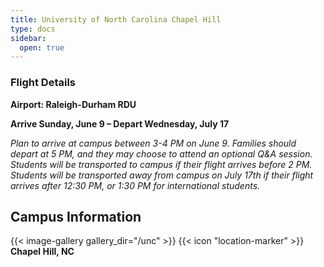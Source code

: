 ```yaml
---
title: University of North Carolina Chapel Hill
type: docs
sidebar:
  open: true
---
```


### Flight Details
**Airport: Raleigh-Durham RDU**

**Arrive Sunday, June 9 – Depart Wednesday, July 17**

*Plan to arrive at campus between 3-4 PM on June 9. Families should depart at 5 PM, and they may choose to attend an optional Q&A session. Students will be transported to campus if their flight arrives before 2 PM. Students will be transported away from campus on July 17th if their flight arrives after 12:30 PM, or 1:30 PM for international students.*

## Campus Information
{{< image-gallery gallery_dir="/unc" >}}
{{< icon "location-marker" >}} **Chapel Hill, NC**